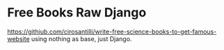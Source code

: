 # Free Books Raw Django

<https://githiub.com/cirosantilli/write-free-science-books-to-get-famous-website> using nothing as base, just Django.
